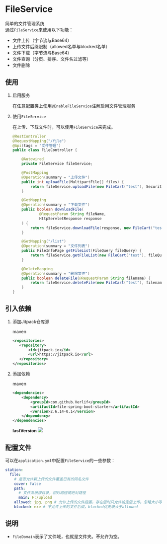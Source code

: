 # FileService

简单的文件管理系统  
通过`FileService`来使用以下功能：

* 文件上传（字节流与Base64）
* 上传文件后缀限制（allowed名单与blocked名单）
* 文件下载（字节流与Base64）
* 文件查询（分页、排序、文件名过滤等）
* 文件删除

## 使用

1. 启用服务

    在任意配置类上使用`@EnableFileService`注解启用文件管理服务

2. 使用`FileService`

    在上传、下载文件时，可以使用`FileService`来完成。
    
    ```java
    @RestController
    @RequestMapping("/file")
    @Api(tags = "文件管理")
    public class FileController {
    
        @Autowired
        private FileService fileService;
    
        @PostMapping
        @Operation(summary = "上传文件")
        public int uploadFile(MultipartFile[] files) {
            return fileService.uploadFile(new FileCart("test"), SecurityUtils.getUsername(), files);
        }
    
        @GetMapping
        @Operation(summary = "下载文件")
        public boolean downloadFile(
                @RequestParam String fileName,
                HttpServletResponse response
        ) {
            return fileService.downloadFile(response, new FileCart("test"), fileName);
        }
    
        @GetMapping("/list")
        @Operation(summary = "文件列表")
        public FileInfoPage getFileList(FileQuery fileQuery) {
            return fileService.getFileList(new FileCart("test"), fileQuery);
        }
    
        @DeleteMapping
        @Operation(summary = "删除文件")
        public boolean deleteFile(@RequestParam String filename) {
            return fileService.deleteFile(new FileCart("test"), filename);
        }
    }
    ```

## 引入依赖

1. 添加Jitpack仓库源
    
    maven

    ```xml
    <repositories>
       <repository>
           <id>jitpack.io</id>
           <url>https://jitpack.io</url>
       </repository>
    </repositories>
    ```

2. 添加依赖
    
    maven

    ```xml
    <dependencies>
        <dependency>
            <groupId>com.github.Verlif</groupId>
            <artifactId>file-spring-boot-starter</artifactId>
            <version>2.6.14-0.1</version>
        </dependency>
    </dependencies>
    ```

   __lastVersion__ [![](https://jitpack.io/v/Verlif/file-spring-boot-starter.svg)](https://jitpack.io/#Verlif/file-spring-boot-starter)

## 配置文件

可以在`application.yml`中配置`FileService`的一些参数：

```yaml
station:
  file:
    # 是否允许新上传的文件覆盖已有的同名文件
    cover: false
    path:
      # 文件系统根目录，相对路径或绝对路径
      main: F:/upload
    allowed: jpg, png # 允许上传的文件后置，存在值时只允许设定值上传。忽略大小写。
    blocked: exe # 不允许上传的文件后缀，blocked优先级大于allowed
```

## 说明

* `FileDomain`表示了文件域，也就是文件夹。**不**允许为空。
